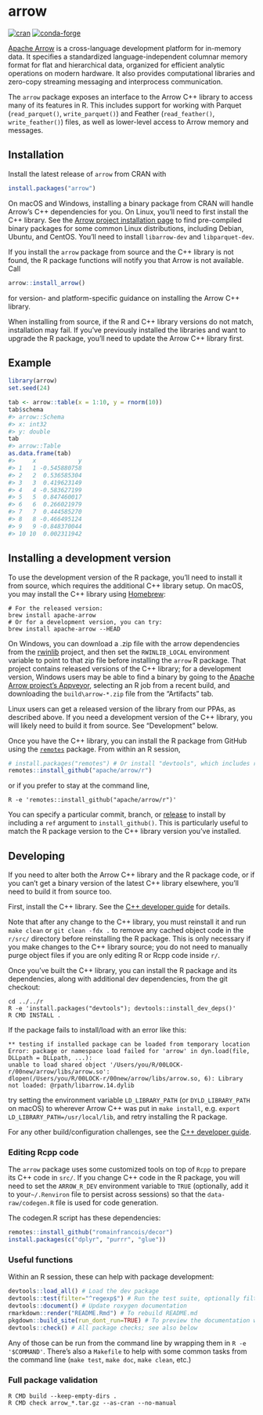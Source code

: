 
<!-- README.md is generated from README.Rmd. Please edit that file -->

# arrow

[![cran](https://www.r-pkg.org/badges/version-last-release/arrow)](https://cran.r-project.org/package=arrow)
[![conda-forge](https://img.shields.io/conda/vn/conda-forge/r-arrow.svg)](https://anaconda.org/conda-forge/r-arrow)

[Apache Arrow](https://arrow.apache.org/) is a cross-language
development platform for in-memory data. It specifies a standardized
language-independent columnar memory format for flat and hierarchical
data, organized for efficient analytic operations on modern hardware. It
also provides computational libraries and zero-copy streaming messaging
and interprocess communication.

The `arrow` package exposes an interface to the Arrow C++ library to
access many of its features in R. This includes support for working with
Parquet (`read_parquet()`, `write_parquet()`) and Feather
(`read_feather()`, `write_feather()`) files, as well as lower-level
access to Arrow memory and messages.

## Installation

Install the latest release of `arrow` from CRAN with

``` r
install.packages("arrow")
```

On macOS and Windows, installing a binary package from CRAN will handle
Arrow’s C++ dependencies for you. On Linux, you’ll need to first install
the C++ library. See the [Arrow project installation
page](https://arrow.apache.org/install/) to find pre-compiled binary
packages for some common Linux distributions, including Debian, Ubuntu,
and CentOS. You’ll need to install `libarrow-dev` and `libparquet-dev`.

If you install the `arrow` package from source and the C++ library is
not found, the R package functions will notify you that Arrow is not
available. Call

``` r
arrow::install_arrow()
```

for version- and platform-specific guidance on installing the Arrow C++
library.

When installing from source, if the R and C++ library versions do not
match, installation may fail. If you’ve previously installed the
libraries and want to upgrade the R package, you’ll need to update the
Arrow C++ library first.

## Example

``` r
library(arrow)
set.seed(24)

tab <- arrow::table(x = 1:10, y = rnorm(10))
tab$schema
#> arrow::Schema 
#> x: int32
#> y: double
tab
#> arrow::Table
as.data.frame(tab)
#>     x            y
#> 1   1 -0.545880758
#> 2   2  0.536585304
#> 3   3  0.419623149
#> 4   4 -0.583627199
#> 5   5  0.847460017
#> 6   6  0.266021979
#> 7   7  0.444585270
#> 8   8 -0.466495124
#> 9   9 -0.848370044
#> 10 10  0.002311942
```

## Installing a development version

To use the development version of the R package, you’ll need to install
it from source, which requires the additional C++ library setup. On
macOS, you may install the C++ library using
[Homebrew](https://brew.sh/):

``` shell
# For the released version:
brew install apache-arrow
# Or for a development version, you can try:
brew install apache-arrow --HEAD
```

On Windows, you can download a .zip file with the arrow dependencies
from the [rwinlib](https://github.com/rwinlib/arrow/releases) project,
and then set the `RWINLIB_LOCAL` environment variable to point to that
zip file before installing the `arrow` R package. That project contains
released versions of the C++ library; for a development version, Windows
users may be able to find a binary by going to the [Apache Arrow
project’s
Appveyor](https://ci.appveyor.com/project/ApacheSoftwareFoundation/arrow),
selecting an R job from a recent build, and downloading the
`build\arrow-*.zip` file from the “Artifacts” tab.

Linux users can get a released version of the library from our PPAs, as
described above. If you need a development version of the C++ library,
you will likely need to build it from source. See “Development” below.

Once you have the C++ library, you can install the R package from GitHub
using the [`remotes`](https://remotes.r-lib.org/) package. From within
an R session,

``` r
# install.packages("remotes") # Or install "devtools", which includes remotes
remotes::install_github("apache/arrow/r")
```

or if you prefer to stay at the command line,

``` shell
R -e 'remotes::install_github("apache/arrow/r")'
```

You can specify a particular commit, branch, or
[release](https://github.com/apache/arrow/releases) to install by
including a `ref` argument to `install_github()`. This is particularly
useful to match the R package version to the C++ library version you’ve
installed.

## Developing

If you need to alter both the Arrow C++ library and the R package code,
or if you can’t get a binary version of the latest C++ library
elsewhere, you’ll need to build it from source too.

First, install the C++ library. See the [C++ developer
guide](https://arrow.apache.org/docs/developers/cpp.html) for details.

Note that after any change to the C++ library, you must reinstall it and
run `make clean` or `git clean -fdx .` to remove any cached object code
in the `r/src/` directory before reinstalling the R package. This is
only necessary if you make changes to the C++ library source; you do not
need to manually purge object files if you are only editing R or Rcpp
code inside `r/`.

Once you’ve built the C++ library, you can install the R package and its
dependencies, along with additional dev dependencies, from the git
checkout:

``` shell
cd ../../r
R -e 'install.packages("devtools"); devtools::install_dev_deps()'
R CMD INSTALL .
```

If the package fails to install/load with an error like this:

    ** testing if installed package can be loaded from temporary location
    Error: package or namespace load failed for 'arrow' in dyn.load(file, DLLpath = DLLpath, ...):
    unable to load shared object '/Users/you/R/00LOCK-r/00new/arrow/libs/arrow.so':
    dlopen(/Users/you/R/00LOCK-r/00new/arrow/libs/arrow.so, 6): Library not loaded: @rpath/libarrow.14.dylib

try setting the environment variable `LD_LIBRARY_PATH` (or
`DYLD_LIBRARY_PATH` on macOS) to wherever Arrow C++ was put in `make
install`, e.g. `export LD_LIBRARY_PATH=/usr/local/lib`, and retry
installing the R package.

For any other build/configuration challenges, see the [C++ developer
guide](https://arrow.apache.org/docs/developers/cpp.html#building).

### Editing Rcpp code

The `arrow` package uses some customized tools on top of `Rcpp` to
prepare its C++ code in `src/`. If you change C++ code in the R package,
you will need to set the `ARROW_R_DEV` environment variable to `TRUE`
(optionally, add it to your`~/.Renviron` file to persist across
sessions) so that the `data-raw/codegen.R` file is used for code
generation.

The codegen.R script has these dependencies:

``` r
remotes::install_github("romainfrancois/decor")
install.packages(c("dplyr", "purrr", "glue"))
```

### Useful functions

Within an R session, these can help with package development:

``` r
devtools::load_all() # Load the dev package
devtools::test(filter="^regexp$") # Run the test suite, optionally filtering file names
devtools::document() # Update roxygen documentation
rmarkdown::render("README.Rmd") # To rebuild README.md
pkgdown::build_site(run_dont_run=TRUE) # To preview the documentation website
devtools::check() # All package checks; see also below
```

Any of those can be run from the command line by wrapping them in `R -e
'$COMMAND'`. There’s also a `Makefile` to help with some common tasks
from the command line (`make test`, `make doc`, `make clean`, etc.)

### Full package validation

``` shell
R CMD build --keep-empty-dirs .
R CMD check arrow_*.tar.gz --as-cran --no-manual
```
